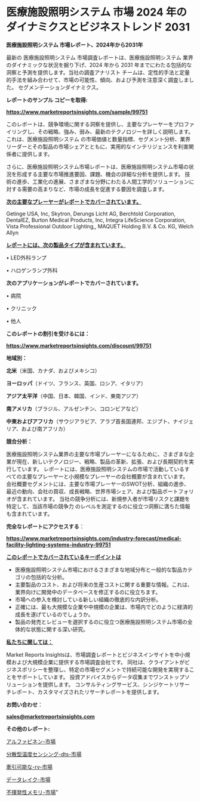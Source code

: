 # 医療施設照明システム 市場 2024 年のダイナミクスとビジネストレンド 2031

<strong>医療施設照明システム 市場レポート、2024年から2031年</strong>

最新の 医療施設照明システム 市場調査レポートは、医療施設照明システム 業界のダイナミックな状況を掘り下げ、2024 年から 2031 年までにわたる包括的な洞察と予測を提供します。当社の調査アナリスト チームは、定性的手法と定量的手法を組み合わせて、市場の可能性、傾向、および予測を注意深く調査しました。 セグメンテーションダイナミクス。



<strong>レポートのサンプル コピーを取得:</strong> <a href=https://www.marketreportsinsights.com/sample/99751>

<strong><u>https://www.marketreportsinsights.com/sample/99751</u></strong></a>

このレポートは、競争環境に関する洞察を提供し、主要なプレーヤーをプロファイリングし、その戦略、強み、弱み、最新のテクノロジーを詳しく説明します。 これは、医療施設照明システム の市場価値と数量指標、セグメント分析、業界リーダーとその製品の市場シェアとともに、実用的なインテリジェンスを利害関係者に提供します。

さらに、医療施設照明システム市場レポートは、医療施設照明システム市場の状況を形成する主要な市場推進要因、課題、機会の詳細な分析を提供します。 技術の進歩、工業化の進展、さまざまな分野にわたる人間工学的ソリューションに対する需要の高まりなど、市場の成長を促進する要因を調査します。



<strong><u>次の主要なプレーヤーがレポートでカバーされています。</u></strong>

Getinge USA, Inc, Skytron, Derungs Licht AG, Berchtold Corporation, DentalEZ, Burton Medical Products, Inc, Integra LifeScience Corporation, Vista Professional Outdoor Lighting,, MAQUET Holding B.V. & Co. KG, Welch Allyn



<strong><u><b>レポートには、次の製品タイプが含まれています。</b></u></strong>

• LED外科ランプ

• ハロゲンランプ外科



<strong><b>次のアプリケーションがレポートでカバーされています。</b></strong>

• 病院

• クリニック

• 他人



<strong><b>このレポートの割引を受けるには：</b></strong><a href=https://www.marketreportsinsights.com/discount/99751>

<strong><u>https://www.marketreportsinsights.com/discount/99751</u></strong></a>



<strong>地域別：</strong>



<strong>北米</strong>（米国、カナダ、およびメキシコ）



<strong>ヨーロッパ</strong>（ドイツ、フランス、英国、ロシア、イタリア）



<strong>アジア太平洋</strong>（中国、日本、韓国、インド、東南アジア）



<strong>南アメリカ</strong>（ブラジル、アルゼンチン、コロンビアなど）



<strong>中東およびアフリカ</strong>（サウジアラビア、アラブ首長国連邦、エジプト、ナイジェリア、および南アフリカ）



<strong>競合分析：</strong>

医療施設照明システム業界の主要な市場プレーヤーになるために、さまざまな企業が現在、新しいテクノロジー、戦略、製品の革新、拡張、および長期契約を実行しています。 レポートには、医療施設照明システムの市場で活動しているすべての主要なプレーヤーと小規模なプレーヤーの会社概要が含まれています。 会社概要セグメントには、主要な市場プレーヤーのSWOT分析、組織の進歩、最近の動向、会社の買収、成長戦略、世界市場シェア、および製品ポートフォリオが含まれています。 当社の競争分析には、新規参入者が市場リスクと課題を特定して、当該市場の競争力 のレベルを測定するのに役立つ洞察に満ちた情報も含まれています。



<strong>完全なレポートにアクセスする</strong>：

<a href=https://www.marketreportsinsights.com/industry-forecast/medical-facility-lighting-systems-industry-99751>

<strong><u>https://www.marketreportsinsights.com/industry-forecast/medical-facility-lighting-systems-industry-99751</u></strong></a>



<strong><u><b>このレポートでカバーされているキーポイントは</b></u></strong>
<ul>
  <li>医療施設照明システム市場におけるさまざまな地域分布と一般的な製品カテゴリの包括的な分析。</li>
  <li>主要製品のコスト、および将来の生産コストに関する重要な情報。これは、業界向けに開発中のデータベースを修正するのに役立ちます。</li>
  <li>市場への参入を検討している新しい組織の徹底的な内訳分析。</li>
  <li>正確には、最も大規模な企業や中規模の企業は、市場内でどのように経済的成長を遂げているのでしょうか。</li>
  <li>製品の発売とレビューを選択するのに役立つ医療施設照明システム市場の全体的な状態に関する深い研究。</li>
</ul>


<strong><u><b>私たちに関しては：</b></u></strong>

Market Reports Insightsは、市場調査レポートとビジネスインサイトを中小規模および大規模企業に提供する市場調査会社です。 同社は、クライアントがビジネスポリシーを整理し、特定の市場セグメントで持続可能な開発を実現することをサポートしています。 投資アドバイスからデータ収集までワンストップソリューションを提供します。 コンサルティングサービス、シンジケートリサーチレポート、カスタマイズされたリサーチレポートを提供します。



<strong><b>お問い合わせ</b></strong>：

<a href=mailto:sales@marketreportsinsights.com>

<strong><u>sales@marketreportsinsights.com</u></strong></a>



<strong>その他のレポート:</strong>

<a href=https://www.linkedin.com/pulse/アルファピネン-市場-2023-年のダイナミクスとビジネストレンド-2030-pr-news-hub-xee0c/>アルファピネン-市場</a>

<a href=https://www.linkedin.com/pulse/分散型温度センシング-dts-市場-2023-推進要因と成長機会-2030-q1qjf/>分散型温度センシング-dts-市場</a>

<a href=https://www.linkedin.com/pulse/牽引可能な-rv-市場-2023-総利益と主要ベンダー-2030-consumer-connection-collective-360-id5uf/>牽引可能な-rv-市場</a>

<a href=https://www.linkedin.com/pulse/データレイク-市場-2023-競争分析と事業成長-2030-trend-tracking-toolbox-24-analysis-oi90f/>データレイク-市場</a>

<a href=https://www.linkedin.com/pulse/不揮発性メモリ-市場-2030-年までの需要に焦点を当てた-2023-年調査レポート-2n2gf/>不揮発性メモリ-市場</a>"
